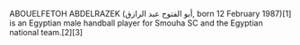 ABOUELFETOH ABDELRAZEK (أبو الفتوح عبد الرازق, born 12 February 1987)[1] is an Egyptian male handball player for Smouha SC and the Egyptian national team.[2][3]
